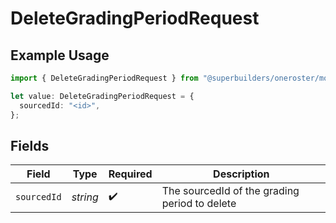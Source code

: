# DeleteGradingPeriodRequest

## Example Usage

```typescript
import { DeleteGradingPeriodRequest } from "@superbuilders/oneroster/models/operations";

let value: DeleteGradingPeriodRequest = {
  sourcedId: "<id>",
};
```

## Fields

| Field                                         | Type                                          | Required                                      | Description                                   |
| --------------------------------------------- | --------------------------------------------- | --------------------------------------------- | --------------------------------------------- |
| `sourcedId`                                   | *string*                                      | :heavy_check_mark:                            | The sourcedId of the grading period to delete |